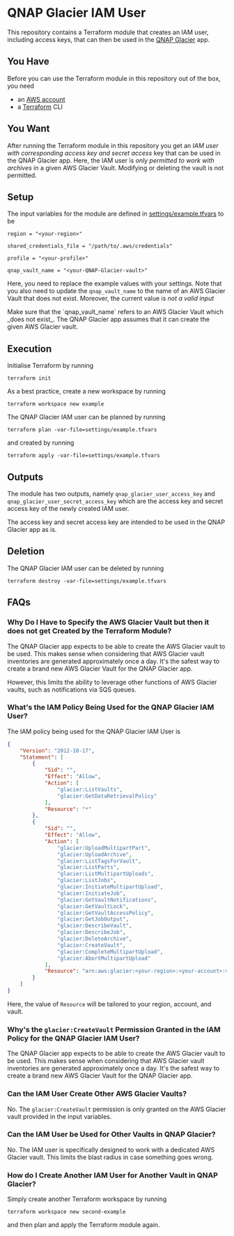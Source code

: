 # QNAP Glacier IAM User

This repository contains a Terraform module that creates an IAM user, including access keys, that can then be used in the [QNAP Glacier](https://www.qnap.com/en/how-to/tutorial/article/full-technical-qnap-cloudbackup-application-note) app.


## You Have

Before you can use the Terraform module in this repository out of the box, you need

 - an [AWS account](https://portal.aws.amazon.com/gp/aws/developer/registration/index.html)
 - a [Terraform](https://www.terraform.io/intro/getting-started/install.html) CLI


## You Want

After running the Terraform module in this repository you get an _IAM user with corresponding access key and secret access_ key that can be used in the QNAP Glacier app.
Here, the IAM user is _only permitted to work with archives_ in a given AWS Glacier Vault. Modifying or deleting the vault is not permitted.

## Setup

The input variables for the module are defined in [settings/example.tfvars](settings/example.tfvars) to be
```hcl
region = "<your-region>"

shared_credentials_file = "/path/to/.aws/credentials"

profile = "<your-profile>"

qnap_vault_name = "<your-QNAP-Glacier-vault>"
```
Here, you need to replace the example values with your settings. Note that you also need to update the `qnap_vault_name` to the name of an AWS Glacier Vault that does not exist. Moreover, the current value is _not a valid input_

<div class="alert alert-info">
Make sure that the `qnap_vault_name` refers to an AWS Glacier Vault which _does not exist_. The QNAP Glacier app assumes that it can create the given AWS Glacier vault.
</div>


## Execution

Initialise Terraform by running
```
terraform init
```
As a best practice, create a new workspace by running
```
terraform workspace new example
```
The QNAP Glacier IAM user can be planned by running
```
terraform plan -var-file=settings/example.tfvars
```
and created by running
```
terraform apply -var-file=settings/example.tfvars
```


## Outputs

The module has two outputs, namely `qnap_glacier_user_access_key` and `qnap_glacier_user_secret_access_key` which are the access key and secret access key of the newly created IAM user.

The access key and secret access key are intended to be used in the QNAP Glacier app as is.


## Deletion

The QNAP Glacier IAM user can be deleted by running
```
terraform destroy -var-file=settings/example.tfvars
```


## FAQs


### Why Do I Have to Specify the AWS Glacier Vault but then it does not get Created by the Terraform Module?

The QNAP Glacier app expects to be able to create the AWS Glacier vault to be used. This makes sense when considering that AWS Glacier vault inventories are generated approximately once a day. It's the safest way to create a brand new AWS Glacier Vault for the QNAP Glacier app.

However, this limits the ability to leverage other functions of AWS Glacier vaults, such as notifications via SQS queues. 


### What's the IAM Policy Being Used for the QNAP Glacier IAM User?

The IAM policy being used for the QNAP Glacier IAM User is
```json
{
    "Version": "2012-10-17",
    "Statement": [
        {
            "Sid": "",
            "Effect": "Allow",
            "Action": [
                "glacier:ListVaults",
                "glacier:GetDataRetrievalPolicy"
            ],
            "Resource": "*"
        },
        {
            "Sid": "",
            "Effect": "Allow",
            "Action": [
                "glacier:UploadMultipartPart",
                "glacier:UploadArchive",
                "glacier:ListTagsForVault",
                "glacier:ListParts",
                "glacier:ListMultipartUploads",
                "glacier:ListJobs",
                "glacier:InitiateMultipartUpload",
                "glacier:InitiateJob",
                "glacier:GetVaultNotifications",
                "glacier:GetVaultLock",
                "glacier:GetVaultAccessPolicy",
                "glacier:GetJobOutput",
                "glacier:DescribeVault",
                "glacier:DescribeJob",
                "glacier:DeleteArchive",
                "glacier:CreateVault",
                "glacier:CompleteMultipartUpload",
                "glacier:AbortMultipartUpload"
            ],
            "Resource": "arn:aws:glacier:<your-region>:<your-account>:vaults/<your-vault>"
        }
    ]
}
```
Here, the value of `Resource` will be tailored to your region, account, and vault.


### Why's the `glacier:CreateVault` Permission Granted in the IAM Policy for the QNAP Glacier IAM User?

The QNAP Glacier app expects to be able to create the AWS Glacier vault to be used. This makes sense when considering that AWS Glacier vault inventories are generated approximately once a day. It's the safest way to create a brand new AWS Glacier Vault for the QNAP Glacier app.


### Can the IAM User Create Other AWS Glacier Vaults?

No. The `glacier:CreateVault` permission is only granted on the AWS Glacier vault provided in the input variables.


### Can the IAM User be Used for Other Vaults in QNAP Glacier?

No. The IAM user is specifically designed to work with a dedicated AWS Glacier vault. This limits the blast radius in case something goes wrong.


### How do I Create Another IAM User for Another Vault in QNAP Glacier?

Simply create another Terraform workspace by running
```
terraform workspace new second-example
```
and then plan and apply the Terraform module again.

